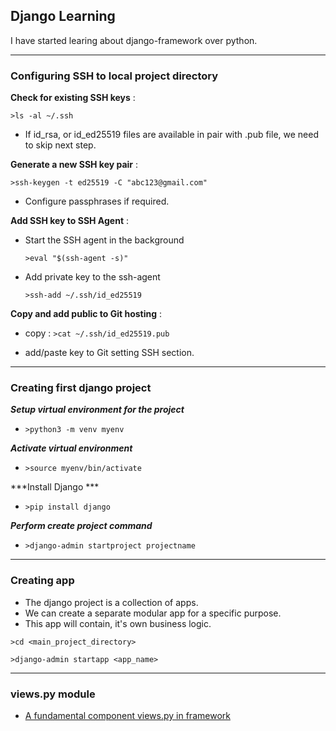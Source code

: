 ## Django Learning
I have started learing about django-framework over python.

--------------------------------------------------------------------------------

### Configuring SSH to local project directory

**Check for existing SSH keys** :

 `>ls -al ~/.ssh`

  - If id_rsa, or id_ed25519 files are available in pair with .pub file, we need to skip next step.

**Generate a new SSH key pair** :

`>ssh-keygen -t ed25519 -C "abc123@gmail.com"`

 - Configure passphrases if required.

**Add SSH key to SSH Agent** :

 - Start the SSH agent in the background

   `>eval "$(ssh-agent -s)"`

 - Add private key to the ssh-agent

   `>ssh-add ~/.ssh/id_ed25519`

**Copy and add public to Git hosting** :

 - copy : `>cat ~/.ssh/id_ed25519.pub`

 - add/paste key to Git setting SSH section.


--------------------------------------------------------------------------------

 ### Creating first django project

 ***Setup virtual environment for the project***

 - `>python3 -m venv myenv`

 ***Activate virtual environment***

 - `>source myenv/bin/activate`

 ***Install Django ***

 - `>pip install django`

 ***Perform create project command***

 - `>django-admin startproject projectname`

--------------------------------------------------------------------------------

### Creating app

- The django project is a collection of apps.
- We can create a separate modular app for a specific purpose.
- This app will contain, it's own business logic.

`>cd <main_project_directory>`

`>django-admin startapp <app_name>`

--------------------------------------------------------------------------------

### views.py module

* [A fundamental component views.py in framework](https://github.com/official16Dec/django_practice/wiki/A-fundamental-component-views.py-in-framework)
